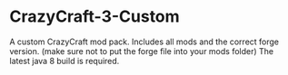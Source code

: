 # CrazyCraft-3-Custom
A custom CrazyCraft mod pack.
Includes all mods and the correct forge version. (make sure not to put the forge file into your mods folder)
The latest java 8 build is required.
